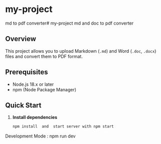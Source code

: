 # my-project
md to pdf converter# my-project
md and doc to pdf converter

## Overview
This project allows you to upload Markdown (`.md`) and Word (`.doc`, `.docx`) files and convert them to PDF format.

## Prerequisites
- Node.js 18.x or later
- npm (Node Package Manager)

## Quick Start

1. **Install dependencies**
   ```bash
   npm install  and  start server with npm start 

Development Mode :
npm run dev